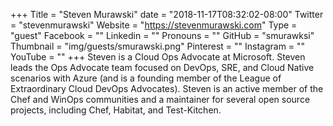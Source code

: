 +++
Title = "Steven Murawski"
date = "2018-11-17T08:32:02-08:00"
Twitter = "stevenmurawski"
Website = "https://stevenmurawski.com"
Type = "guest"
Facebook = ""
Linkedin = ""
Pronouns = ""
GitHub = "smurawksi"
Thumbnail = "img/guests/smurawski.png"
Pinterest = ""
Instagram = ""
YouTube = ""
+++
Steven is a Cloud Ops Advocate at Microsoft. Steven leads the Ops Advocate team focused on DevOps, SRE, and Cloud Native scenarios with Azure (and is a founding member of the League of Extraordinary Cloud DevOps Advocates). Steven is an active member of the Chef and WinOps communities and a maintainer for several open source projects, including Chef, Habitat, and Test-Kitchen.
